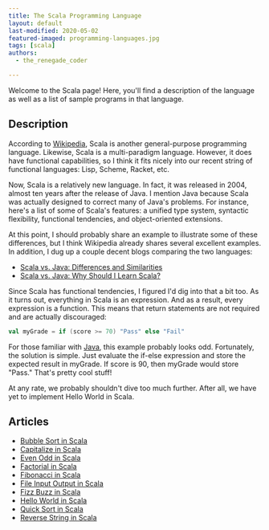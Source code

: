 ```yaml
---
title: The Scala Programming Language
layout: default
last-modified: 2020-05-02
featured-imaged: programming-languages.jpg
tags: [scala]
authors:
  - the_renegade_coder

---
```


Welcome to the Scala page! Here, you'll find a description of the language as well as a list of sample programs in that language.

## Description

According to [Wikipedia][1], Scala is another general-purpose programming 
language. Likewise, Scala is a multi-paradigm language. However, it 
does have functional capabilities, so I think it fits nicely into our 
recent string of functional languages: Lisp, Scheme, Racket, etc.

Now, Scala is a relatively new language. In fact, it was released in 
2004, almost ten years after the release of Java. I mention Java because 
Scala was actually designed to correct many of Java's problems. For 
instance, here's a list of some of Scala's features: a unified type 
system, syntactic flexibility, functional tendencies, and object-oriented 
extensions.

At this point, I should probably share an example to illustrate some of 
these differences, but I think Wikipedia already shares several excellent 
examples. In addition, I dug up a couple decent blogs comparing the two 
languages:

- [Scala vs. Java: Differences and Similarities][2]
- [Scala vs. Java: Why Should I Learn Scala?][3]

Since Scala has functional tendencies, I figured I'd dig into that a bit 
too. As it turns out, everything in Scala is an expression. And as a result, 
every expression is a function. This means that return statements are not 
required and are actually discouraged:

```scala
val myGrade = if (score >= 70) "Pass" else "Fail"
```

For those familiar with [Java][4], this example probably looks odd. Fortunately, 
the solution is simple. Just evaluate the if-else expression and store the 
expected result in myGrade. If score is 90, then myGrade would store "Pass." 
That's pretty cool stuff!

At any rate, we probably shouldn't dive too much further. After all, we have 
yet to implement Hello World in Scala.

[1]: https://en.wikipedia.org/wiki/Scala_(programming_language)
[2]: https://javarevisited.blogspot.com/2013/11/scala-vs-java-differences-similarities-books.html#axzz7xCsga6Qe
[3]: https://www.toptal.com/scala/why-should-i-learn-scala
[4]: https://en.wikipedia.org/wiki/Java_(programming_language)


## Articles

- [Bubble Sort in Scala](https://sampleprograms.io/projects/bubble-sort/scala)
- [Capitalize in Scala](https://sampleprograms.io/projects/capitalize/scala)
- [Even Odd in Scala](https://sampleprograms.io/projects/even-odd/scala)
- [Factorial in Scala](https://sampleprograms.io/projects/factorial/scala)
- [Fibonacci in Scala](https://sampleprograms.io/projects/fibonacci/scala)
- [File Input Output in Scala](https://sampleprograms.io/projects/file-input-output/scala)
- [Fizz Buzz in Scala](https://sampleprograms.io/projects/fizz-buzz/scala)
- [Hello World in Scala](https://sampleprograms.io/projects/hello-world/scala)
- [Quick Sort in Scala](https://sampleprograms.io/projects/quick-sort/scala)
- [Reverse String in Scala](https://sampleprograms.io/projects/reverse-string/scala)